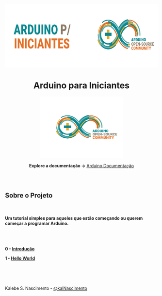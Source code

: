 <p align="center">
<img src="./source/readme/arduino_header.png" width=700   height=210> 
</p>

<h1 align="center"> Arduino para Iniciantes </h1>

<p align="center">
<img src="./source/readme/arduino_logo.png" width=273   height=203> 
</p>



<p align="center"><b>Explore a documentação -></b>
<a href="https://www.arduino.cc/reference/pt/">Arduino Documentação</a>
</p></br></br>

<h2> Sobre o Projeto </h2>
</br>

<h4> Um tutorial simples para aqueles que estão começando ou querem começar a programar <b>Arduino</b>.</h4>
</br></br>

**0 - <a href="./0 - O Básico">Introdução</a>**

**1 - <a href="./1 - Hello World">Hello World</a>**

</br></br></br></br>
Kalebe S. Nascimento - <a href="https://github.com/kalNascimento">@kalNascimento</a>

